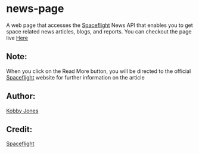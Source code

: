 # news-page
A web page that accesses the [Spaceflight](https://spaceflightnewsapi.net/) News API that enables you to get space related news articles, blogs, and reports.
You can checkout the page live [Here](https://kobby-jones.github.io/news-page/ "Visit the page live")

## Note:
When you click on the Read More button, you will be directed to the official [Spaceflight](https://spaceflightnewsapi.net/) website for further information on the article

## Author:
[Kobby Jones](https://github.com/Kobby-Jones/)

## Credit:
[Spaceflight](https://spaceflightnewsapi.net/)
